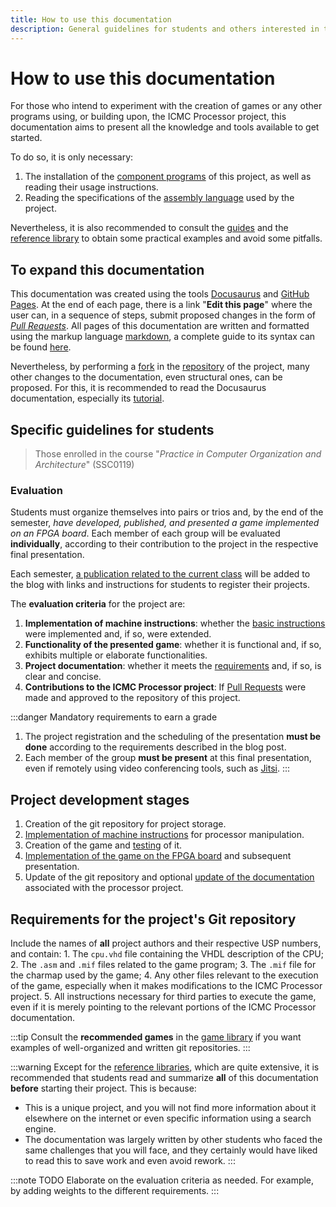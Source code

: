 ```yaml
---
title: How to use this documentation
description: General guidelines for students and others interested in the project
---
```

# How to use this documentation
For those who intend to experiment with the creation of games or any other programs using, or building upon, the ICMC Processor project, this documentation aims to present all the knowledge and tools available to get started.

To do so, it is only necessary:
1. The installation of the [component programs](/docs/category/componentes) of this project, as well as reading their usage instructions.
2. Reading the specifications of the [assembly language](/docs/category/linguagem-assembly) used by the project.

Nevertheless, it is also recommended to consult the [guides](/docs/category/guias) and the [reference library](/docs/category/biblioteca) to obtain some practical examples and avoid some pitfalls.

## To expand this documentation
This documentation was created using the tools [Docusaurus](https://docusaurus.io/) and [GitHub Pages](https://pages.github.com/). At the end of each page, there is a link "**Edit this page**" where the user can, in a sequence of steps, submit proposed changes in the form of [*Pull Requests*](https://docs.github.com/pt/pull-requests). All pages of this documentation are written and formatted using the markup language [markdown](https://www.markdownguide.org), a complete guide to its syntax can be found [here](https://www.markdownguide.org/basic-syntax/).

Nevertheless, by performing a [fork](https://docs.github.com/pt/pull-requests/collaborating-with-pull-requests/working-with-forks/fork-a-repo) in the [repository](https://github.com/de-abreu/Processador-ICMC) of the project, many other changes to the documentation, even structural ones, can be proposed. For this, it is recommended to read the Docusaurus documentation, especially its [tutorial](https://docusaurus.io/docs#fast-track).

## Specific guidelines for students

> Those enrolled in the course "*Practice in Computer Organization and Architecture*" (SSC0119)
### Evaluation

Students must organize themselves into pairs or trios and, by the end of the semester, *have developed, published, and presented a game implemented on an FPGA board*. Each member of each group will be evaluated **individually**, according to their contribution to the project in the respective final presentation.

Each semester, [a publication related to the current class](/blog/tags/inscricoes) will be added to the blog with links and instructions for students to register their projects.

The **evaluation criteria** for the project are:

1. **Implementation of machine instructions**: whether the [basic instructions](/docs/linguagem-assembly/instrucoes) were implemented and, if so, were extended.
2. **Functionality of the presented game**: whether it is functional and, if so, exhibits multiple or elaborate functionalities.
3. **Project documentation**: whether it meets the [requirements](#requirements-for-the-project-git-repository) and, if so, is clear and concise.
4. **Contributions to the ICMC Processor project**: If [Pull Requests](https://github.com/de-abreu/Processador-ICMC/pulls) were made and approved to the repository of this project.

:::danger Mandatory requirements to earn a grade
1. The project registration and the scheduling of the presentation **must be done** according to the requirements described in the blog post.
2. Each member of the group **must be present** at this final presentation, even if remotely using video conferencing tools, such as [Jitsi](https://jitsi.org/).
:::

## Project development stages

1. Creation of the git repository for project storage.
2. [Implementation of machine instructions](/docs/guias/criando-instrucoes) for processor manipulation.
3. Creation of the game and [testing](/docs/guias/debugging) of it.
4. [Implementation of the game on the FPGA board](/docs/guias/ajustes-finais) and subsequent presentation.
5. Update of the git repository and optional [update of the documentation](/docs/guias/documentacao) associated with the processor project.

## Requirements for the project's Git repository
Include the names of **all** project authors and their respective USP numbers, and contain:
    1. The `cpu.vhd` file containing the VHDL description of the CPU;
    2. The `.asm` and `.mif` files related to the game program;
    3. The `.mif` file for the charmap used by the game;
    4. Any other files relevant to the execution of the game, especially when it makes modifications to the ICMC Processor project.
    5. All instructions necessary for third parties to execute the game, even if it is merely pointing to the relevant portions of the ICMC Processor documentation.

:::tip
Consult the **recommended games** in the [game library](/docs/biblioteca/jogos) if you want examples of well-organized and written git repositories.
:::

:::warning
Except for the [reference libraries](/docs/category/biblioteca), which are quite extensive, it is recommended that students read and summarize **all** of this documentation **before** starting their project. This is because:

- This is a unique project, and you will not find more information about it elsewhere on the internet or even specific information using a search engine.
- The documentation was largely written by other students who faced the same challenges that you will face, and they certainly would have liked to read this to save work and even avoid rework.
:::

:::note TODO
Elaborate on the evaluation criteria as needed. For example, by adding weights to the different requirements.
:::
